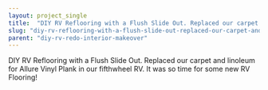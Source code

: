 ```yaml
---
layout: project_single
title:  "DIY RV Reflooring with a Flush Slide Out. Replaced our carpet and linoleum for Allure Vinyl Plank in our fifthwheel RV. It was so time for some new RV Flooring!"
slug: "diy-rv-reflooring-with-a-flush-slide-out-replaced-our-carpet-and-linoleum-for-allure"
parent: "diy-rv-redo-interior-makeover"
---
```

DIY RV Reflooring with a Flush Slide Out. Replaced our carpet and linoleum for Allure Vinyl Plank in our fifthwheel RV. It was so time for some new RV Flooring!